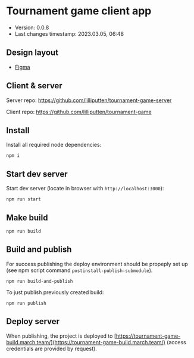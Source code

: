 <!--
@since 2023.02.07, 20:04
@changed 2023.02.09, 16:22
-->

# Tournament game client app

- Version: 0.0.8
- Last changes timestamp: 2023.03.05, 06:48

## Design layout

- [Figma](https://www.figma.com/file/C1ylOhuxpqwMitM11JHE8Y/%D0%A8%D0%BA%D0%BE%D0%BB%D0%B0%2F-%D1%81%D0%B5%D1%80%D0%B2%D0%B8%D1%81%D1%8B?node-id=2323%3A1061&t=vjG6YjAtpOyUFoIc-0)

## Client & server

Server repo: https://github.com/lilliputten/tournament-game-server

Client repo: https://github.com/lilliputten/tournament-game

## Install

Install all required node dependencies:

```
npm i
```

## Start dev server

Start dev server (locate in browser with `http://localhost:3000`):

```
npm run start
```

## Make build

```
npm run build
```

## Build and publish

For success publishing the deploy environment should be propeply set up (see
npm script command `postinstall-publish-submodule`).

```
npm run build-and-publish
```

To just publish previously created build:

```
npm run publish
```

## Deploy server

When publishing, the project is deployed to
[https://tournament-game-build.march.team/](https://tournament-game-build.march.team/)
(access credentials are provided by request).
